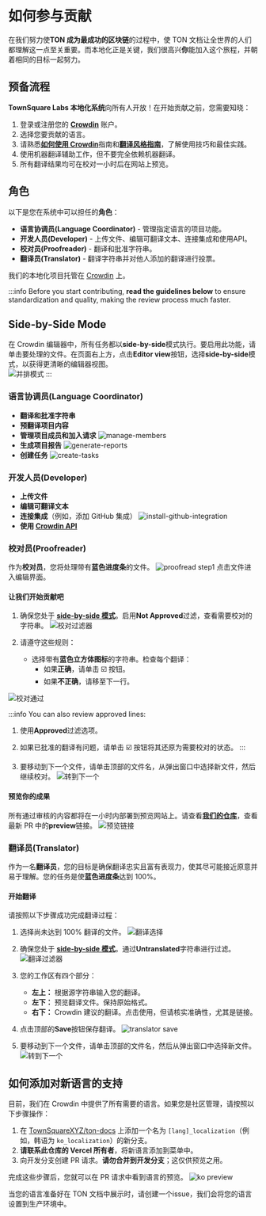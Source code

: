# 如何参与贡献

在我们努力使**TON 成为最成功的区块链**的过程中，使 TON 文档让全世界的人们都理解这一点至关重要。而本地化正是关键，我们很高兴**你**能加入这个旅程，并朝着相同的目标一起努力。

## 预备流程

**TownSquare Labs 本地化系统**向所有人开放！在开始贡献之前，您需要知晓：

1. 登录或注册您的 [**Crowdin**](https://crowdin.com) 账户。
2. 选择您要贡献的语言。
3. 请熟悉[**如何使用 Crowdin**](/how-to-contribute)指南和[**翻译风格指南**](/translation-style-guide)，了解使用技巧和最佳实践。
4. 使用机器翻译辅助工作，但不要完全依赖机器翻译。
5. 所有翻译结果均可在校对一小时后在网站上预览。

## 角色

以下是您在系统中可以担任的**角色**：

- **语言协调员(Language Coordinator)** - 管理指定语言的项目功能。
- **开发人员(Developer)** - 上传文件、编辑可翻译文本、连接集成和使用API。
- **校对员(Proofreader)** - 翻译和批准字符串。
- **翻译员(Translator)** - 翻译字符串并对他人添加的翻译进行投票。

我们的本地化项目托管在 [Crowdin](https://crowdin.com/project/ton-docs) 上。

:::info
Before you start contributing, **read the guidelines below** to ensure standardization and quality, making the review process much faster.

## Side-by-Side Mode

在 Crowdin 编辑器中，所有任务都以**side-by-side**模式执行。要启用此功能，请单击要处理的文件。在页面右上方，点击**Editor view**按钮，选择**side-by-side**模式，以获得更清晰的编辑器视图。\
![并排模式](/img/localizationProgramGuideline/side-by-side.png)
:::

### 语言协调员(Language Coordinator)

- **翻译和批准字符串**
- **预翻译项目内容**
- **管理项目成员和加入请求**
  ![manage-members](/img/localizationProgramGuideline/manage-members.png)
- **生成项目报告**
  ![generate-reports](/img/localizationProgramGuideline/generate-reports.png)
- **创建任务**
  ![create-tasks](/img/localizationProgramGuideline/create-tasks.png)

### 开发人员(Developer)

- **上传文件**
- **编辑可翻译文本**
- **连接集成**（例如，添加 GitHub 集成）
  ![install-github-integration](/img/localizationProgramGuideline/howItWorked/install-github-integration.png)
- **使用 [Crowdin API](https://developer.crowdin.com/api/v2/)**

### 校对员(Proofreader)

作为**校对员**，您将处理带有**蓝色进度条**的文件。
![proofread step1](/img/localizationProgramGuideline/proofread-step1.png)
点击文件进入编辑界面。

#### 让我们开始贡献吧

1. 确保您处于 [**side-by-side 模式**](#side-by-side-mode)。启用**Not Approved**过滤，查看需要校对的字符串。
   ![校对过滤器](/img/localizationProgramGuideline/proofread-filter.png)

2. 请遵守这些规则：
   - 选择带有**蓝色立方体图标**的字符串。检查每个翻译：
     - 如果**正确**，请单击 ☑️ 按钮。
     - 如果**不正确**，请移至下一行。

![校对通过](/img/localizationProgramGuideline/proofread-approved.png)

:::info
You can also review approved lines:

1. 使用**Approved**过滤选项。

2. 如果已批准的翻译有问题，请单击 ☑️ 按钮将其还原为需要校对的状态。
   :::

3. 要移动到下一个文件，请单击顶部的文件名，从弹出窗口中选择新文件，然后继续校对。
   ![转到下一个](/img/localizationProgramGuideline/redirect-to-next.png)

#### 预览你的成果

所有通过审核的内容都将在一小时内部署到预览网站上。请查看[**我们的仓库**](https://github.com/TownSquareXYZ/ton-docs/pulls)，查看最新 PR 中的**preview**链接。
![预览链接](/img/localizationProgramGuideline/preview-link.png)

### 翻译员(Translator)

作为一名**翻译员**，您的目标是确保翻译忠实且富有表现力，使其尽可能接近原意并易于理解。您的任务是使**蓝色进度条**达到 100%。

#### 开始翻译

请按照以下步骤成功完成翻译过程：

1. 选择尚未达到 100% 翻译的文件。
   ![翻译选择](/img/localizationProgramGuideline/translator-select.png)

2. 确保您处于 [**side-by-side 模式**](#side-by-side-mode)。通过**Untranslated**字符串进行过滤。
   ![翻译过滤器](/img/localizationProgramGuideline/translator-filter.png)

3. 您的工作区有四个部分：
   - **左上：** 根据源字符串输入您的翻译。
   - **左下：** 预览翻译文件。保持原始格式。
   - **右下：** Crowdin 建议的翻译。点击使用，但请核实准确性，尤其是链接。

4. 点击顶部的**Save**按钮保存翻译。
   ![translator save](/img/localizationProgramGuideline/translator-save.png)

5. 要移动到下一个文件，请单击顶部的文件名，然后从弹出窗口中选择新文件。
   ![转到下一个](/img/localizationProgramGuideline/redirect-to-next.png)

## 如何添加对新语言的支持

目前，我们在 Crowdin 中提供了所有需要的语言。如果您是社区管理，请按照以下步骤操作：

1. 在 [TownSquareXYZ/ton-docs](https://github.com/TownSquareXYZ/ton-docs) 上添加一个名为 `[lang]_localization`（例如，韩语为 `ko_localization`）的新分支。
2. **请联系此仓库的 Vercel 所有者**，将新语言添加到菜单中。
3. 向开发分支创建 PR 请求。**请勿合并到开发分支**；这仅供预览之用。

完成这些步骤后，您就可以在 PR 请求中看到语言的预览。
![ko preview](/img/localizationProgramGuideline/ko_preview.png)

当您的语言准备好在 TON 文档中展示时，请创建一个issue，我们会将您的语言设置到生产环境中。
